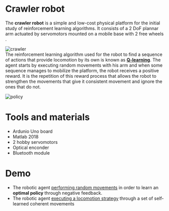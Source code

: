 # Crawler robot
The **crawler robot** is a simple and low-cost physical platform for the initial study of reinforcement learning algorithms. It consists of a 2 DoF plannar arm actuated by servomotors mounted on a mobile base with 2 free wheels .<br>

![crawler](https://user-images.githubusercontent.com/107052856/199168370-a2930d46-5c04-4585-90a6-cc77716fefe0.jpeg)
 <br>
The reinforcement learning algorithm used for the robot to find a sequence of actions that provide locomotion by its own is known as [**Q-learning**](https://es.wikipedia.org/wiki/Q-learning). The agent starts by executing random movements with his arm and when some sequence manages to mobilize the platform, the robot receives a positive reward. It is the repetition of this reward process that allows the robot to strengthen the movements that give it consistent movement and ignore the ones that do not.

![policy](https://user-images.githubusercontent.com/107052856/199168945-4ae1d700-5b0c-4bb4-9215-6672626eb882.gif)


# Tools and materials
- Ardunio Uno board
- Matlab 2018
- 2 hobby servomotors
- Optical enconder 
- Bluetooth module
 
 # Demo
- The robotic agent [performing random movements](https://www.youtube.com/watch?v=am49DNG4l4M&list=PLQBwkbxMqU0CwwgrcaWHP4ouFjho0Iy4H&index=5) in order to learn an **optimal policy** through negative feedback.
- The robotic agent [executing a locomotion strategy](https://www.youtube.com/watch?v=am49DNG4l4M&list=PLQBwkbxMqU0CwwgrcaWHP4ouFjho0Iy4H&index=5) through a set of self-learned coherent movements
